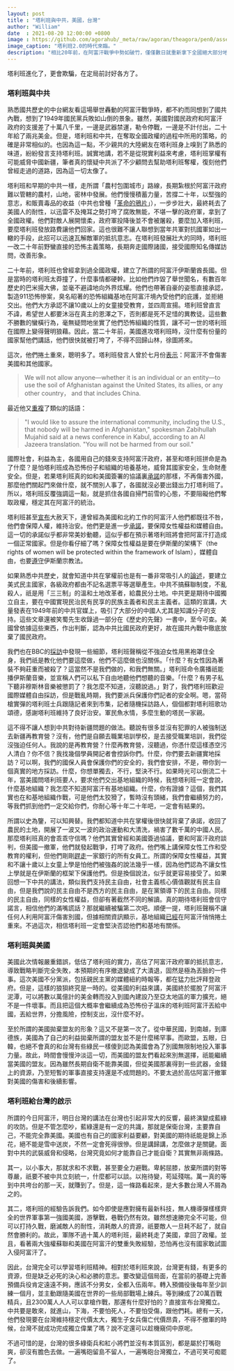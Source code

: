 ```yaml
---
layout: post
title : "塔利班與中共，美國，台灣"
author: "William"
date  : 2021-08-20 12:00:00 +0800
image : https://github.com/agorahub/_meta/raw/agoran/theagora/pen0/assets/images/c1/c1-20210820-01.jpg
image_caption: "塔利班2.0的時代來臨。"
description: "相比20年前，在阿富汗戰爭中勢如破竹，僅僅數日就重新拿下全國絕大部分地區的塔利班組織看起來似乎成熟了很多，理性了很多。很多人說，塔利班進化了，塔利班有機會擺脫極端伊斯蘭原教旨主義，讓阿富汗成為一個正常國家。"
---
```


塔利班進化了，更會欺騙，在定局前討好各方了。

<!--more-->

### 塔利班與中共

熟悉國共歷史的中台網友看這場舉世轟動的阿富汗戰爭時，都不約而同想到了國共內戰，想到了1949年國民黨兵敗如山倒的景象。雖然，美國對國民政府和阿富汗政府的支援差了十萬八千里，一邊是武器禁運，勒令停戰，一邊是不計付出，二十年給了兩兆美金。但是，塔利班和中共，在奪取全國政權的過程中所用的策略，的確是非常相似的。也因為這一點，不少親共的大陸網友在塔利班身上嗅到了熟悉的味道，紛紛發言支持塔利班。誠實地講，若不是從現實利益來考慮，塔利班掌權有可能威脅中國新疆，筆者真的懷疑中共派了不少顧問去幫助塔利班奪權，復刻他們曾經走過的道路，因為這一切太像了。

塔利班和早期的中共一樣，走所謂「農村包圍城市」路線，長期紮根於阿富汗政府難以管轄的農村，山地，密林中發展。他們慢慢積蓄力量，苦撐二十年，以堅強的意志，和販賣毒品的收益（中共也曾種「[革命的鴉片](https://www.cuhk.edu.hk/ics/21c/media/articles/c168-201711017.pdf)」），一步步壯大，最終耗去了美國人的耐性，以迅雷不及掩耳之勢打垮了腐敗無能，不堪一擊的政府軍，拿到了全國政權。他們對敵人展開懷柔，政府軍投降後並不會被屠殺，要麼加入塔利班，要麼塔利班發放路費讓他們回家。這也很難不讓人聯想到當年共軍對抗國軍如出一轍的手段，此招可以迅速瓦解敵軍的抵抗意志。在塔利班發展壯大的同時，塔利班一改二十年前野蠻直接的恐怖主義策略，長期奔走國際諸國，接受國際知名傳媒訪問，改善形象。

二十年前，塔利班也曾經拿到過全國政權，建立了所謂的阿富汗伊斯蘭酋長國。但是當時的塔利班太莽撞了，什麼事情都硬幹。比如他們炸毀了舉世聞名，有數百年歷史的巴米揚大佛，並毫不避諱地向外界炫耀。他們也帶著自豪的姿態直接承認，製造911恐怖慘案，臭名昭著的恐怖組織基地在阿富汗境內受他們的庇護，並拒絕交出。他們大方承認不讓10歲以上的女童接受教育，並四周宣揚。塔利班曾直言不諱，希望世人都要沐浴在真主的恩澤之下，否則都是死不足惜的異教徒。這些數不勝數的蠻橫行為，毫無疑問地坐實了他們恐怖組織的性質，讓不可一世的塔利班在國際上變得聲明狼藉。因此，當二十年前，美國進攻塔利班時，沒什麼有份量的國家幫他們講話，他們很快就被打垮了，不得不回歸山林，徐圖將來。

這次，他們捲土重來，聰明多了。塔利班發言人曾於七月份[表示](https://www.wsj.com/articles/afghanistans-taliban-now-on-chinas-border-seek-to-reassure-beijing-11625750130)：阿富汗不會傷害美國和其他國家。

> We will not allow anyone—whether it is an individual or an entity—to use the soil of Afghanistan against the United States, its allies, or any other country， and that includes China.

最近他又[重複](https://www.nbcnews.com/news/world/taliban-announces-amnesty-urges-women-join-government-n1276945)了類似的話語：

> "I would like to assure the international community, including the U.S., that nobody will be harmed in Afghanistan," spokesman Zabihullah Mujahid said at a news conference in Kabul, according to an Al Jazeera translation. "You will not be harmed from our soil."

國際社會，利益為主，各國用自己的錢來支持阿富汗政府，甚至和塔利班拼命是為了什麼？是怕塔利班成為恐怖份子和組織的培養基地，威脅其國家安全，生命財產安全。但是，若果塔利班真的如和美國簽署的協議裏[承諾](https://www.state.gov/wp-content/uploads/2020/02/Agreement-For-Bringing-Peace-to-Afghanistan-02.29.20.pdf)的那樣，不再傷害外國，那麼他們關起門來做什麼，就不關別人事了，各國就沒必要出錢出力打塔利班了。所以，塔利班反覆強調這一點，就是抓住各國自掃門前雪的心態，不要阻礙他們奪取政權，穩定其在阿富汗的統治。

塔利班甚至[宣布](https://www.nbcnews.com/politics/national-security/u-s-troops-leave-afghanistan-taliban-say-they-won-t-n1269869)大赦天下，連曾經為美國和北約工作的阿富汗人他們都既往不咎，他們會保障人權，維持治安。他們更是進一步[承諾](https://www.aljazeera.com/news/2021/8/17/evacuation-flights-resume-as-biden-defends-afghanistan-pullout)，要保障女性權益和媒體自由。這一切的承諾似乎都非常美妙動聽，這似乎都在預示著塔利班將會把阿富汗打造成一個正常國家。但是你看仔細了嗎？保障女性權益是要在伊斯蘭的架構下（the rights of women will be protected within the framework of Islam），媒體自由，也要[遵守](https://www.geo.tv/latest/365771-taliban-support-womens-rights-free-media-under-islamic-law-spokesman)伊斯蘭宗教法。

如果熟悉中共歷史，就會知道中共在掌權前也是有一番非常吸引人的[論述](http://cpc.people.com.cn/GB/69112/70190/236641/16610776.html)，要建立美式民主國家，各級政府都由不記名選票平等選舉產生。中共不搞蘇聯制度，不亂殺人，祇是用「三三制」的溫和土地改革者，給農民分土地。中共更是期待中國獨立自主，要在中國實現民治民有民享的民族主義者和民主主義者。這類的宣講，大量發表在1949年前的中共官媒上，吸引了大部分的中國人尤其是知識分子的支持。這些文章還被笑蜀先生收錄過一部分在《歷史的先聲》一書中，至今可查。美國曾依據這些東西，作出判斷，認為中共比國民政府更好，故在國共內戰中徹底放棄了國民政府。

我們也在BBC的[採訪](https://www.bbc.com/news/av/world-asia-58194378)中發現一些細節，塔利班聲稱從不強迫女性用黑袍罩住全身，我們祇是教化他們要這麼做，他們不這麼做也沒關係。「什麼？有女性因為著裝不夠莊重而被殺了？這當然不是我們做的，和我們無關。」塔利班命令廣播祇能播伊斯蘭音樂，並宣稱人們可以私下自由地聽他們想聽的音樂。「什麼？有男子私下聽非穆斯林音樂被懲罰了？我怎麼不知道，沒聽說過。」對了，我們塔利班歡迎國際媒體自由採訪，但是戰亂時期，我們要派兵保護你們記者的安全啊。嗯，當荷槍實彈的塔利班士兵跟隨記者來到市集，記者隨機採訪路人，個個都對塔利班歌功頌德，感謝塔利班維持了良好治安。軍民魚水情，多麼生動的塔民一家親。

這不得不讓人想到中共對待新疆問題的做法。聽說有很多並沒有犯罪的人被強制送去新疆再教育營？沒有，他們是自願去職業培訓學校，是去接受職業培訓，我們從沒強迫任何人。我說的是再教育營？什麼再教育營，沒聽過，你憑什麼這樣憑空污人清白？你不信？我找幾個學員開記者會控訴你們。什麼，你們要去新疆實地採訪？可以啊，我們的國保人員會保護你們的安全的，我們會安排，不是，帶你到一個真實的地方採訪。什麼，你想單獨去，不行，堅決不行。如果時光可以倒流二十年，當美國問塔利班要人，要求他們交出基地組織的時候，我想塔利班一定會說，什麼基地組織？我怎麼不知道阿富汗有基地組織。什麼，你有證據？這個，我們其實也在和基地組織作戰，可是他們太狡猾了，暫時沒有頭緒，我們會繼續努力的，等我們抓到他們一定交給你們，你耐心等十年二十年吧，一定會有結果的。

所謂以史為鑒，可以知興替。我們都知道中共在掌權後很快就背棄了承諾，收回了農民的土地，開展了一波又一波的政治運動和大清洗，禍害了數千萬的中國人民。那麼塔利班真的會乖乖守信嗎？他們其實曾經和美國簽過協議，要和阿富汗政府談判，但美國一撤軍，他們就發起戰爭，打垮了政府。他們嘴上講保障女性工作和受教育的權利，但他們剛剛[趕走](https://www.reuters.com/world/asia-pacific/afghan-women-bankers-forced-roles-taliban-takes-control-2021-08-13/)一家銀行的所有女員工。所謂的保障女性權益，其實和不讓十歲以上女童上學是怕他們被強姦的說法幾乎一樣，因為他們認為不讓女性上學就是在伊斯蘭的框架下保護他們。但是換個說法，似乎就更容易接受了。如果回想一下中共的講法，類似我們支持民主自由，社會主義核心價值觀就有民主自由，但是我們說的民主自由不是西方的民主自由，是在黨領導下的民主自由。同樣的民主自由，同樣的女性權益，但卻有著截然不同的解讀。真的期待塔利班會信守諾言，相信他們的滿嘴謊話？那就繼續被騙第二次吧。順便一提，塔利班聲稱不讓任何人利用阿富汗傷害別國，但據相關資訊顯示，基地組織[已經](https://www.nytimes.com/2021/08/17/world/asia/taliban-afghanistan-al-qaeda.html)在阿富汗悄悄捲土重來。不過這次，相信塔利班一定會堅決否認他們和基地有關係。


### 塔利班與美國

美國此次情報嚴重錯誤，低估了塔利班的實力，高估了阿富汗政府軍的抵抗意志，導致戰略判斷完全失敗，本預期的有序撤退變成了大潰退，固然是極為丟臉的一件事。這次美國不分黨派，包括親民主黨的媒體紐約時報等，都在猛力批評拜登政府。但是，這樣的狼狽終究是一時的。從美國的利益來講，美國終於擺脫了阿富汗泥潭，可以將數以萬億計的美金轉而投入到國內建設乃至亞太地區的軍力擴充，絕不是一件壞事。而且把這個大概率會繼續成為恐怖份子溫床的塔利班阿富汗丟給中國，丟給世界，分擔風險，控制支出，沒什麼不好。

至於所謂的美國拋棄盟友的形象？這又不是第一次了。從中華民國，到南越，到庫德族，美國為了自己的利益拋棄所謂的盟友並不是什麼稀罕事。而歐盟，五眼，日韓，也絕不會真的和台灣有些綠民一樣傻到認為美國會為了別國無限制地投入軍事力量。故此，時間會慢慢沖淡這一切，而美國的盟友們看起來別無選擇，祇能繼續當美國的盟友。因為雖然長期自衛不能靠美國，但從美國那裏得到一些武器，金錢上的資源，乃至短暫的軍事直接支持還是不成問題的。不要太過於高估阿富汗撤軍對美國的傷害和後續影響。


### 塔利班給台灣的啟示

所謂的今日阿富汗，明日台灣的講法在台灣也引起非常大的反響，最終演變成藍綠的攻防。但是不管怎麼吵，藍綠還是有一定的共識，那就是保衛台灣，主要靠自己，不能完全靠美國。美國也有自己的國家利益要顧，對美國的期待祇能是錦上添花，絕不能是雪中送炭，不然一定會死得很慘。但是講歸講，怎麼做才是關鍵。面對中共的武裝威脅和侵略，台灣究竟如何才能靠自己才能自衛？其實無非兩條路。

其一，以小事大，那就求和不求戰，甚至要全力避戰。卑躬屈膝，放棄所謂的對等尊嚴，祇要不被中共立刻統一，什麼都可以談。以拖待變，苟延殘喘。萬一真的等到中共垮台的那一天，就賺到了。但是，這一條路看起來，是大多數台灣人不屑為之的。

其二，塔利班的經驗告訴我們。如今即使是應對擁有最新科技，無人機導彈樣樣齊全的世界軍事第一強國美國，游擊戰，巷戰仍然有效。雖然想速勝完全不可能，但可以打持久戰，磨滅敵人的耐性，消耗敵人的資源，祇要敵人一旦耗不起了，就自然會勝利的。故此，軍隊不過十萬人的塔利班，最終耗走了美國，拿回了政權。並且，看著兩大強權蘇聯和美國在阿富汗的雙重失敗經驗，恐怕再也沒有國家敢試圖入侵阿富汗了。

因此，台灣完全可以學習塔利班精神。相對於塔利班來說，台灣更有錢，有更多的資源，但是缺乏必死的決心和必勝的意志。要改變這個局面，在當前的基礎上完善預備兵役肯定遠遠不夠，應該不分男女，全都入伍兩年。轉入預備役後每年至少訓練一個月，並主動跟隨美國在世界的一些局部戰場上練兵。等到練成了20萬百戰精兵，且2300萬人人人可以拿槍作戰，那還有什麼好怕的？直接宣布台灣獨立。中共要是敢來，就進山，下海，不要怕死人，不要怕受傷，跟他們耗。總有一天，他們發現要在台灣維持穩定代價太大，獨生子女兵傷亡代價昂貴，不得不撤軍的時候，台灣不就成功完成獨立偉業了嗎？說不定還可以趁機窺伺中原呢。

不過可惜的是，台灣的很多綠衛兵和紅小將們並沒有本質區別，都是屬於打嘴砲爽，卻沒有膽色去做。一遍嘴砲留島不留人，一遍嘴砲台灣獨立，不過可笑可痴罷了。

<!--END-->